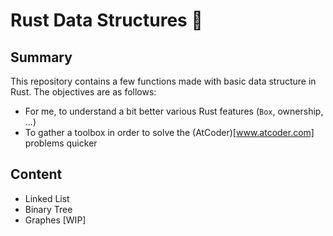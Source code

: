 # Rust Data Structures 👷

## Summary
This repository contains a few functions made with basic data structure in Rust.
The objectives are as follows:
* For me, to understand a bit better various Rust features (`Box`, ownership, ...)
* To gather a toolbox in order to solve the (AtCoder)[www.atcoder.com] problems quicker

## Content
* Linked List
* Binary Tree
* Graphes [WIP]


